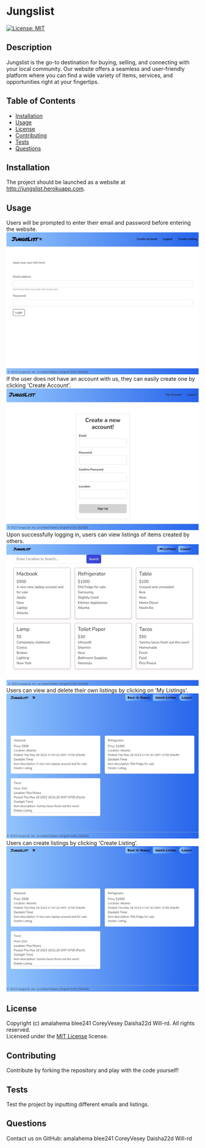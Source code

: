 # Jungslist
  [![License: MIT](https://img.shields.io/badge/License-MIT-yellow.svg)](https://opensource.org/licenses/MIT)

  ## Description

  Jungslist is the go-to destination for buying, selling, and connecting with your local community. Our website offers a seamless and user-friendly platform where you can find a wide variety of items, services, and opportunities right at your fingertips.

  ## Table of Contents

  - [Installation](#installation)
  - [Usage](#usage)
  - [License](#license)
  - [Contributing](#contributing)
  - [Tests](#tests)
  - [Questions](#questions)

  ## Installation

  The project should be launched as a website at http://jungslist.herokuapp.com.

  ## Usage

  Users will be prompted to enter their email and password before entering the website. 
  ![Login page](./imgs/screenshot1.jpg)
  If the user does not have an account with us, they can easily create one by clicking 'Create Account'. 
  ![Create account page](./imgs/screenshot2.jpg)
  Upon successfully logging in, users can view listings of items created by others.
  ![Search page](./imgs/screenshot3.jpg)
  Users can view and delete their own listings by clicking on 'My Listings'.
  ![My account page](./imgs/screenshot4.jpg)
  Users can create listings by clicking 'Create Listing'.
  ![Create new listings](./imgs/screenshot4.jpg)

  ## License

  Copyright (c) amalahema blee241 CoreyVesey Daisha22d Will-rd. All rights reserved. <br>
  Licensed under the [MIT License](https://opensource.org/licenses/MIT) license.
  
  ## Contributing

  Contribute by forking the repository and play with the code yourself!

  ## Tests

  Test the project by inputting different emails and listings.

  ## Questions
  
  Contact us on GitHub: amalahema blee241 CoreyVesey Daisha22d Will-rd <br>
  